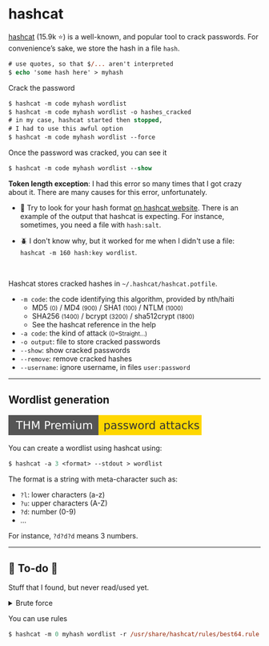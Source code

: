 # hashcat

<div class="row row-cols-md-2"><div>

[hashcat](https://github.com/hashcat/hashcat) (15.9k ⭐) is a well-known, and popular tool to crack passwords. For convenience’s sake, we store the hash in a file `hash`.

```ps
# use quotes, so that $/... aren't interpreted
$ echo 'some hash here' > myhash
```

Crack the password

```ps
$ hashcat -m code myhash wordlist
$ hashcat -m code myhash wordlist -o hashes_cracked
# in my case, hashcat started then stopped, 
# I had to use this awful option
$ hashcat -m code myhash wordlist --force
```

Once the password was cracked, you can see it

```ps
$ hashcat -m code myhash wordlist --show
```
</div><div>

**Token length exception**: I had this error so many times that I got crazy about it. There are many causes for this error, unfortunately.

* 🧐 Try to look for your hash format [on hashcat website](https://hashcat.net/wiki/doku.php?id=example_hashes). There is an example of the output that hashcat is expecting. For instance, sometimes, you need a file with `hash:salt`.

* 🪲 I don't know why, but it worked for me when I didn't use a file: `hashcat -m 160 hash:key wordlist`.

<br>

Hashcat stores cracked hashes in `~/.hashcat/hashcat.potfile`.

* `-m code`: the code identifying this algorithm, provided by nth/haiti
    * MD5 <small>(0)</small> / MD4 <small>(900)</small> / SHA1 <small>(100)</small> / NTLM <small>(1000)</small>
    * SHA256 <small>(1400)</small> / bcrypt <small>(3200)</small> / sha512crypt <small>(1800)</small>
    * See the hashcat reference in the help
* `-a code`: the kind of attack <small>(0=Straight...)</small>
* `-o output`: file to store cracked passwords
* `--show`: show cracked passwords
* `--remove`: remove cracked hashes
* `--username`: ignore username, in files `user:password`
</div></div>

<hr class="sep-both">

## Wordlist generation

[![passwordattacks](../../../../_badges/thmp/passwordattacks.svg)](https://tryhackme.com/room/passwordattacks)

<div class="row row-cols-md-2"><div>

You can create a wordlist using hashcat using:

```ps
$ hashcat -a 3 <format> --stdout > wordlist
```
</div><div>

The format is a string with meta-character such as:

* `?l`: lower characters (a-z)
* `?u`: upper characters (A-Z)
* `?d`: number (0-9)
* ...

For instance, `?d?d?d` means 3 numbers.
</div></div>

<hr class="sep-both">

## 👻 To-do 👻

Stuff that I found, but never read/used yet.

<div class="row row-cols-md-2"><div>

<details class="details-n">
<summary>Brute force</summary>

* Your device driver installation is probably broken. See also: https://hashcat.net/faq/wrongdriver

* https://hashcat.net/wiki/doku.php?id=mask_attack

```text
.\hashcat.exe -m 900 XXX -a 3 -o cracked.txt
.\hashcat.exe -m 900 XXX -a 3 -o cracked.txt --self-test-disable
hashcat (v6.2.6) starting

ATTENTION! Pure (unoptimized) backend kernels selected.
Pure kernels can crack longer passwords, but drastically reduce performance.
If you want to switch to optimized kernels, append -O to your commandline.
See the above message to find out about the exact limits.

Session..........: hashcat
Status...........: Exhausted
Hash.Mode........: 900 (MD4)
Hash.Target......: XXX
Kernel.Feature...: Pure Kernel
Guess.Mask.......: ?1 [1]
Guess.Charset....: -1 ?l?d?u, -2 ?l?d, -3 ?l?d*!$@_, -4 Undefined

Guess.Mask.......: ?1?2 [2]
Guess.Charset....: -1 ?l?d?u, -2 ?l?d, -3 ?l?d*!$@_, -4 Undefined

Guess.Mask.......: ?1?2?2 [3]
Guess.Charset....: -1 ?l?d?u, -2 ?l?d, -3 ?l?d*!$@_, -4 Undefined

Guess.Mask.......: ?1?2?2?2 [4]
Guess.Charset....: -1 ?l?d?u, -2 ?l?d, -3 ?l?d*!$@_, -4 Undefined

Guess.Mask.......: ?1?2?2?2?2 [5]
Guess.Charset....: -1 ?l?d?u, -2 ?l?d, -3 ?l?d*!$@_, -4 Undefined

Guess.Mask.......: ?1?2?2?2?2?2 [6]
Guess.Charset....: -1 ?l?d?u, -2 ?l?d, -3 ?l?d*!$@_, -4 Undefined

Guess.Mask.......: ?1?2?2?2?2?2?2 [7]
Guess.Charset....: -1 ?l?d?u, -2 ?l?d, -3 ?l?d*!$@_, -4 Undefined

Guess.Mask.......: ?1?2?2?2?2?2?2?3 [8]
Guess.Charset....: -1 ?l?d?u, -2 ?l?d, -3 ?l?d*!$@_, -4 Undefined
```
</details>
</div><div>

You can use rules

```ps
$ hashcat -m 0 myhash wordlist -r /usr/share/hashcat/rules/best64.rule
```
</div></div>